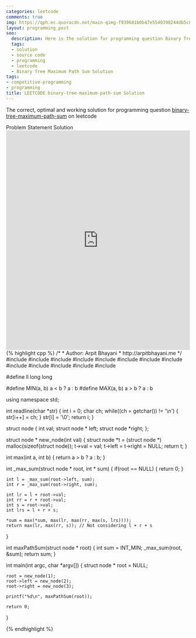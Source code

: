 ```yaml
---
categories: leetcode
comments: true
img: https://qph.ec.quoracdn.net/main-qimg-f939681b0b47e5540398244db5c8966f?convert_to_webp=true
layout: programming_post
seo:
  description: Here is the solution for programming question Binary Tree Maximum Path Sum on leetcode
  tags:
  - solution
  - source code
  - programming
  - leetcode
  - Binary Tree Maximum Path Sum Solution
tags:
- competitive-programming
- programming
title: LEETCODE binary-tree-maximum-path-sum Solution
---
```

The correct, optimal and working solution for programming question [binary-tree-maximum-path-sum](https://leetcode.com/problems/binary-tree-maximum-path-sum/) on leetcode

<div class="ui secondary pointing large menu">
  <a class="grey item" data-tab="problem-statement">
    Problem Statement
  </a>
  <a class="active item grey" data-tab="solution">
    Solution
  </a>
</div>
<div class="ui bottom attached tab" data-tab="problem-statement">
    <iframe src="https://leetcode.com/problems/binary-tree-maximum-path-sum/" width="100%" height="600px" style="overflow: scroll; border: none;"></iframe>
</div>
<div class="ui bottom attached active tab" data-tab="solution">
{% highlight cpp %}
/*
 *  Author: Arpit Bhayani
 *  http://arpitbhayani.me
 */
#include <cmath>
#include <cstdio>
#include <cstdlib>
#include <climits>
#include <deque>
#include <iostream>
#include <list>
#include <limits>
#include <map>
#include <queue>
#include <set>
#include <stack>
#include <vector>

#define ll long long

#define MIN(a, b) a < b ? a : b
#define MAX(a, b) a > b ? a : b

using namespace std;

int readline(char *str) {
    int i = 0;
    char ch;
    while((ch = getchar()) != '\n') {
        str[i++] = ch;
    }
    str[i] = '\0';
    return i;
}

struct node {
    int val;
    struct node * left;
    struct node *right;
};


struct node * new_node(int val) {
    struct node *t = (struct node *) malloc(sizeof(struct node));
    t->val = val;
    t->left = t->right = NULL;
    return t;
}

int max(int a, int b) {
    return a > b ? a : b;
}

int _max_sum(struct node * root, int * sum) {
    if(root == NULL) {
        return 0;
    }

    int l = _max_sum(root->left, sum);
    int r = _max_sum(root->right, sum);

    int lr = l + root->val;
    int rr = r + root->val;
    int s = root->val;
    int lrs = l + r + s;

    *sum = max(*sum, max(lr, max(rr, max(s, lrs))));
    return max(lr, max(rr, s)); // Not considering l + r + s
}

int maxPathSum(struct node * root) {
    int sum = INT_MIN;
    _max_sum(root, &sum);
    return sum;
}

int main(int argc, char *argv[]) {
    struct node * root = NULL;

    root = new_node(1);
    root->left = new_node(2);
    root->right = new_node(3);

    printf("%d\n", maxPathSum(root));

    return 0;
}

{% endhighlight %}
</div>
